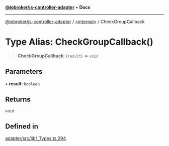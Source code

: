 [**@iobroker/js-controller-adapter**](../../README.md) • **Docs**

***

[@iobroker/js-controller-adapter](../../globals.md) / [\<internal\>](../README.md) / CheckGroupCallback

# Type Alias: CheckGroupCallback()

> **CheckGroupCallback**: (`result`) => `void`

## Parameters

• **result**: `boolean`

## Returns

`void`

## Defined in

[adapter/src/lib/\_Types.ts:294](https://github.com/ioBroker/ioBroker.js-controller/blob/77e3ad19ba544ef59ab9929a52ba17e35b9cc80a/packages/adapter/src/lib/_Types.ts#L294)
